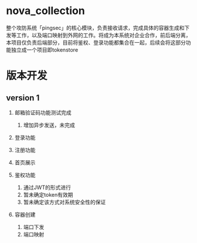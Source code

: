 # nova_collection
整个攻防系统「pingsec」的核心模块，负责接收请求，完成具体的容器生成和下发等工作，以及端口映射到外网的工作。将成为本系统对企业合作，前后端分离，本项目仅负责后端部分，目前将鉴权、登录功能都集合在一起，后续会将这部分功能独立成一个项目即tokenstore


# 版本开发

## version 1
1. 邮箱验证码功能测试完成
    1. 增加异步发送，未完成
2. 登录功能
3. 注册功能
4. 首页展示
5. 鉴权功能
    1. 通过JWT的形式进行
    2. 暂未确定token有效期
    3. 暂未确定该方式对系统安全性的保证
    
6. 容器创建
    1. 端口下发
    2. 端口映射
